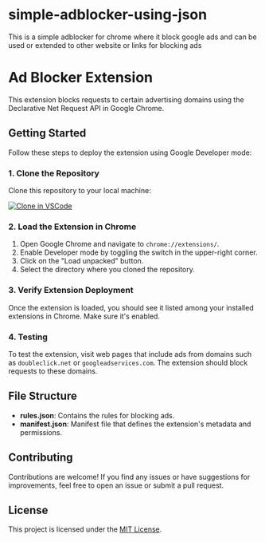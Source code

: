 # simple-adblocker-using-json
This is a simple adblocker for chrome where it block google ads  and can be used or extended to other website or links for blocking ads 

# Ad Blocker Extension

This extension blocks requests to certain advertising domains using the Declarative Net Request API in Google Chrome.

## Getting Started

Follow these steps to deploy the extension using Google Developer mode:

### 1. Clone the Repository

Clone this repository to your local machine:

[![Clone in VSCode](https://img.shields.io/badge/Clone%20in-VSCode-blue.svg)](vscode://clone?url=https://github.com/Rhushya/simple-adblocker-using-json.git)



### 2. Load the Extension in Chrome

1. Open Google Chrome and navigate to `chrome://extensions/`.
2. Enable Developer mode by toggling the switch in the upper-right corner.
3. Click on the "Load unpacked" button.
4. Select the directory where you cloned the repository.

### 3. Verify Extension Deployment

Once the extension is loaded, you should see it listed among your installed extensions in Chrome. Make sure it's enabled.

### 4. Testing

To test the extension, visit web pages that include ads from domains such as `doubleclick.net` or `googleadservices.com`. The extension should block requests to these domains.

## File Structure

- **rules.json**: Contains the rules for blocking ads.
- **manifest.json**: Manifest file that defines the extension's metadata and permissions.

## Contributing

Contributions are welcome! If you find any issues or have suggestions for improvements, feel free to open an issue or submit a pull request.

## License

This project is licensed under the [MIT License](LICENSE).
